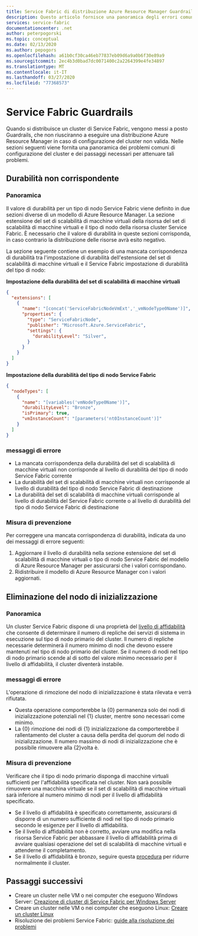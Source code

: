 ```yaml
---
title: Service Fabric di distribuzione Azure Resource Manager Guardrails
description: Questo articolo fornisce una panoramica degli errori comuni effettuati durante la distribuzione di un cluster di Service Fabric tramite Azure Resource Manager e come evitarli.
services: service-fabric
documentationcenter: .net
author: peterpogorski
ms.topic: conceptual
ms.date: 02/13/2020
ms.author: pepogors
ms.openlocfilehash: a61b0cf30ca46eb77837eb09d6a9a0b6f30e89a9
ms.sourcegitcommit: 2ec4b3d0bad7dc0071400c2a2264399e4fe34897
ms.translationtype: MT
ms.contentlocale: it-IT
ms.lasthandoff: 03/27/2020
ms.locfileid: "77368573"
---
```

# <a name="service-fabric-guardrails"></a>Service Fabric Guardrails 
Quando si distribuisce un cluster di Service Fabric, vengono messi a posto Guardrails, che non riusciranno a eseguire una distribuzione Azure Resource Manager in caso di configurazione del cluster non valida. Nelle sezioni seguenti viene fornita una panoramica dei problemi comuni di configurazione del cluster e dei passaggi necessari per attenuare tali problemi. 

## <a name="durability-mismatch"></a>Durabilità non corrispondente
### <a name="overview"></a>Panoramica
Il valore di durabilità per un tipo di nodo Service Fabric viene definito in due sezioni diverse di un modello di Azure Resource Manager. La sezione estensione del set di scalabilità di macchine virtuali della risorsa del set di scalabilità di macchine virtuali e il tipo di nodo della risorsa cluster Service Fabric. È necessario che il valore di durabilità in queste sezioni corrisponda, in caso contrario la distribuzione delle risorse avrà esito negativo.

La sezione seguente contiene un esempio di una mancata corrispondenza di durabilità tra l'impostazione di durabilità dell'estensione del set di scalabilità di macchine virtuali e il Service Fabric impostazione di durabilità del tipo di nodo:  

**Impostazione della durabilità del set di scalabilità di macchine virtuali**
```json 
{
  "extensions": [
    {
      "name": "[concat('ServiceFabricNodeVmExt','_vmNodeType0Name')]",
      "properties": {
        "type": "ServiceFabricNode",
        "publisher": "Microsoft.Azure.ServiceFabric",
        "settings": {
          "durabilityLevel": "Silver",
        }
      }
    }
  ]
}
```

**Impostazione della durabilità del tipo di nodo Service Fabric** 
```json
{
  "nodeTypes": [
    {
      "name": "[variables('vmNodeType0Name')]",
      "durabilityLevel": "Bronze",
      "isPrimary": true,
      "vmInstanceCount": "[parameters('nt0InstanceCount')]"
    }
  ]
}
```

### <a name="error-messages"></a>messaggi di errore
* La mancata corrispondenza della durabilità del set di scalabilità di macchine virtuali non corrisponde al livello di durabilità del tipo di nodo Service Fabric corrente
* La durabilità del set di scalabilità di macchine virtuali non corrisponde al livello di durabilità del tipo di nodo Service Fabric di destinazione
* La durabilità del set di scalabilità di macchine virtuali corrisponde al livello di durabilità del Service Fabric corrente o al livello di durabilità del tipo di nodo Service Fabric di destinazione 

### <a name="mitigation"></a>Misura di prevenzione
Per correggere una mancata corrispondenza di durabilità, indicata da uno dei messaggi di errore seguenti:
1. Aggiornare il livello di durabilità nella sezione estensione del set di scalabilità di macchine virtuali o tipo di nodo Service Fabric del modello di Azure Resource Manager per assicurarsi che i valori corrispondano.
2. Ridistribuire il modello di Azure Resource Manager con i valori aggiornati.


## <a name="seed-node-deletion"></a>Eliminazione del nodo di inizializzazione 
### <a name="overview"></a>Panoramica
Un cluster Service Fabric dispone di una proprietà del [livello di affidabilità](https://docs.microsoft.com/azure/service-fabric/service-fabric-cluster-capacity#the-reliability-characteristics-of-the-cluster) che consente di determinare il numero di repliche dei servizi di sistema in esecuzione sul tipo di nodo primario del cluster. Il numero di repliche necessarie determinerà il numero minimo di nodi che devono essere mantenuti nel tipo di nodo primario del cluster. Se il numero di nodi nel tipo di nodo primario scende al di sotto del valore minimo necessario per il livello di affidabilità, il cluster diventerà instabile.  

### <a name="error-messages"></a>messaggi di errore 
L'operazione di rimozione del nodo di inizializzazione è stata rilevata e verrà rifiutata. 
* Questa operazione comporterebbe la {0} permanenza solo dei nodi di inizializzazione potenziali nel {1} cluster, mentre sono necessari come minimo.
* La {0} rimozione dei nodi di {1} inizializzazione da comporterebbe il rallentamento del cluster a causa della perdita del quorum del nodo di inizializzazione. Il numero massimo di nodi di inizializzazione che è possibile rimuovere alla {2}volta è.
 
### <a name="mitigation"></a>Misura di prevenzione 
Verificare che il tipo di nodo primario disponga di macchine virtuali sufficienti per l'affidabilità specificata nel cluster. Non sarà possibile rimuovere una macchina virtuale se il set di scalabilità di macchine virtuali sarà inferiore al numero minimo di nodi per il livello di affidabilità specificato.
* Se il livello di affidabilità è specificato correttamente, assicurarsi di disporre di un numero sufficiente di nodi nel tipo di nodo primario secondo le esigenze per il livello di affidabilità. 
* Se il livello di affidabilità non è corretto, avviare una modifica nella risorsa Service Fabric per abbassare il livello di affidabilità prima di avviare qualsiasi operazione del set di scalabilità di macchine virtuali e attenderne il completamento.
* Se il livello di affidabilità è bronzo, seguire questa [procedura](https://docs.microsoft.com/azure/service-fabric/service-fabric-cluster-scale-up-down#manually-remove-vms-from-a-node-typevirtual-machine-scale-set) per ridurre normalmente il cluster.

## <a name="next-steps"></a>Passaggi successivi
* Creare un cluster nelle VM o nei computer che eseguono Windows Server: [Creazione di cluster di Service Fabric per Windows Server](service-fabric-cluster-creation-for-windows-server.md)
* Creare un cluster nelle VM o nei computer che eseguono Linux: [Creare un cluster Linux](service-fabric-cluster-creation-via-portal.md)
* Risoluzione dei problemi Service Fabric: [guide alla risoluzione dei problemi](https://github.com/Azure/Service-Fabric-Troubleshooting-Guides)
